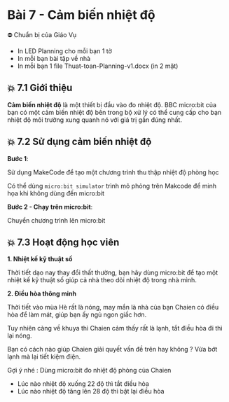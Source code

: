 # Bài 7 - Cảm biến nhiệt độ


⛔ Chuẩn bị của Giáo Vụ
- In LED Planning cho mỗi bạn 1 tờ
- In mỗi bạn bài tập về nhà
- In mỗi bạn 1 file Thuat-toan-Planning-v1.docx (in 2 mặt)

## 💥 7.1 Giới thiệu

**Cảm biến nhiệt độ** là một thiết bị đầu vào đo nhiệt độ. BBC micro:bit của bạn có một cảm biến nhiệt độ bên trong bộ xử lý có thể cung cấp cho bạn nhiệt độ môi trường xung quanh nó với giá trị gần đúng nhất.


## 💥 7.2 Sử dụng cảm biến nhiệt độ

**Bước 1**:

Sử dụng MakeCode để tạo một chương trình thu thập nhiệt độ phòng học

Có thể dùng `micro:bit simulator` trình mô phỏng trên Makcode để minh họa khi không dùng đến micro:bit

**Bước 2 - Chạy trên micro:bit**:

Chuyển chương trình lên micro:bit


## 💥 7.3 Hoạt động học viên

**1. Nhiệt kế kỹ thuật số**

Thời tiết dạo nay thay đổi thất thường, bạn hãy dùng micro:bit để tạo một nhiệt kế kỹ thuật số giúp cả nhà theo dõi nhiệt độ trong nhà mình.


**2. Điều hòa thông minh**

Thời tiết vào mùa Hè rất là nóng, may mắn là nhà của bạn Chaien có điều hòa để làm mát, giúp bạn ấy ngủ ngon giấc hơn.

Tuy nhiên càng về khuya thì Chaien cảm thấy rất là lạnh, tắt điều hòa đi thì lại nóng.

Bạn có cách nào giúp Chaien giải quyết vấn đề trên hay không ? Vừa bớt lạnh mà lại tiết kiệm điện.

Gợi ý nhé : Dùng micro:bit đo nhiệt độ phòng của Chaien

* Lúc nào nhiệt độ xuống 22 độ thì tắt điều hòa
* Lúc nào nhiệt độ tăng lên 28 độ thì bật lại điều hòa
